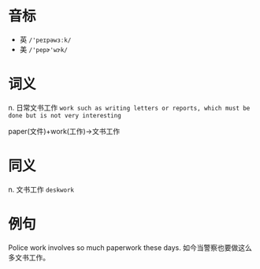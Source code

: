 # 音标

- 英 `/'peɪpəwɜːk/`
- 美 `/'pepɚ'wɝk/`

# 词义

n. 日常文书工作
`work such as writing letters or reports, which must be done but is not very interesting`



paper(文件)+work(工作)→文书工作

# 同义

n. 文书工作
`deskwork`

# 例句

Police work involves so much paperwork these days.
如今当警察也要做这么多文书工作。


